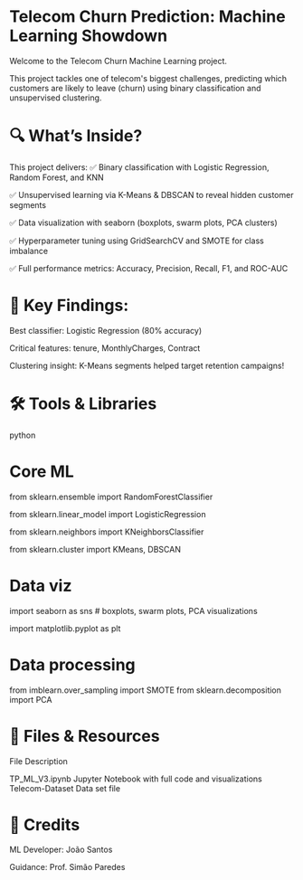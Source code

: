 # Telecom Churn Prediction: Machine Learning Showdown
Welcome to the Telecom Churn Machine Learning project.

This project tackles one of telecom's biggest challenges, predicting which customers are likely to leave (churn) using binary classification and unsupervised clustering. 

# 🔍 What’s Inside?
This project delivers:
✅ Binary classification with Logistic Regression, Random Forest, and KNN

✅ Unsupervised learning via K-Means & DBSCAN to reveal hidden customer segments

✅ Data visualization with seaborn (boxplots, swarm plots, PCA clusters)

✅ Hyperparameter tuning using GridSearchCV and SMOTE for class imbalance

✅ Full performance metrics: Accuracy, Precision, Recall, F1, and ROC-AUC

# 🎯 Key Findings: 

Best classifier: Logistic Regression (80% accuracy)

Critical features: tenure, MonthlyCharges, Contract

Clustering insight: K-Means segments helped target retention campaigns!

# 🛠 Tools & Libraries
python
# Core ML
from sklearn.ensemble import RandomForestClassifier

from sklearn.linear_model import LogisticRegression

from sklearn.neighbors import KNeighborsClassifier

from sklearn.cluster import KMeans, DBSCAN

# Data viz
import seaborn as sns  # boxplots, swarm plots, PCA visualizations

import matplotlib.pyplot as plt

# Data processing
from imblearn.over_sampling import SMOTE
from sklearn.decomposition import PCA

# 📂 Files & Resources
File	Description

TP_ML_V3.ipynb	Jupyter Notebook with full code and visualizations
Telecom-Dataset Data set file


# 🙏 Credits

ML Developer: João Santos

Guidance: Prof. Simão Paredes
